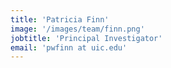 ```yaml
---
title: 'Patricia Finn'
image: '/images/team/finn.png'
jobtitle: 'Principal Investigator'
email: 'pwfinn at uic.edu'
---
```


